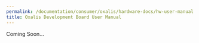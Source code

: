 ```yaml
---
permalink: /documentation/consumer/oxalis/hardware-docs/hw-user-manual.md.html
title: Oxalis Development Board User Manual
---
```


Coming Soon...

